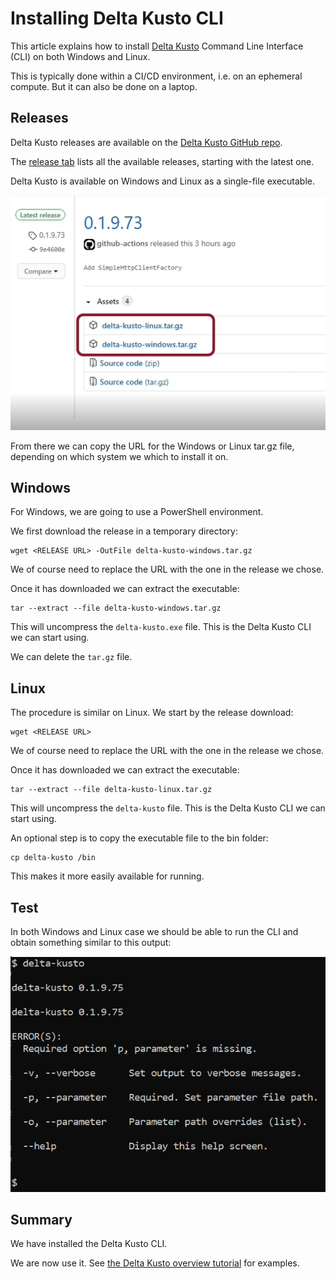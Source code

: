 #   Installing Delta Kusto CLI

This article explains how to install [Delta Kusto](https://github.com/microsoft/delta-kusto) Command Line Interface (CLI) on both Windows and Linux.

This is typically done within a CI/CD environment, i.e. on an ephemeral compute.  But it can also be done on a laptop.

## Releases

Delta Kusto releases are available on the [Delta Kusto GitHub repo](https://github.com/microsoft/delta-kusto).

The [release tab](https://github.com/microsoft/delta-kusto/releases) lists all the available releases, starting with the latest one.

Delta Kusto is available on Windows and Linux as a single-file executable.

![Releases](releases.png)

From there we can copy the URL for the Windows or Linux tar.gz file, depending on which system we which to install it on.

## Windows

For Windows, we are going to use a PowerShell environment.

We first download the release in a temporary directory:

```
wget <RELEASE URL> -OutFile delta-kusto-windows.tar.gz
```

We of course need to replace the URL with the one in the release we chose.

Once it has downloaded we can extract the executable:

```
tar --extract --file delta-kusto-windows.tar.gz
```

This will uncompress the `delta-kusto.exe` file.  This is the Delta Kusto CLI we can start using.

We can delete the `tar.gz` file.

## Linux

The procedure is similar on Linux.  We start by the release download:

```
wget <RELEASE URL>
```

We of course need to replace the URL with the one in the release we chose.

Once it has downloaded we can extract the executable:

```
tar --extract --file delta-kusto-linux.tar.gz
```

This will uncompress the `delta-kusto` file.  This is the Delta Kusto CLI we can start using.

An optional step is to copy the executable file to the bin folder:

```
cp delta-kusto /bin
```

This makes it more easily available for running.

## Test

In both Windows and Linux case we should be able to run the CLI and obtain something similar to this output:

![Test output](test.png)

## Summary

We have installed the Delta Kusto CLI.

We are now use it.  See [the Delta Kusto overview tutorial](../overview-tutorial/README.md) for examples.